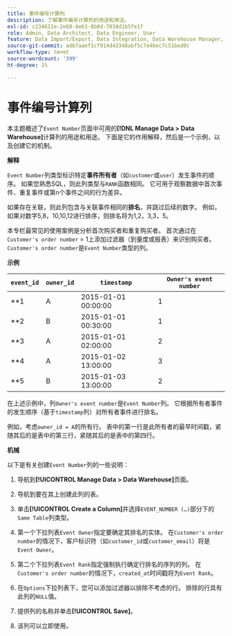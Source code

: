 ```yaml
---
title: 事件编号计算列
description: 了解事件编号计算列的用途和用法。
exl-id: c234621e-2e68-4e63-8b0d-7034d1b5fe1f
role: Admin, Data Architect, Data Engineer, User
feature: Data Import/Export, Data Integration, Data Warehouse Manager, Commerce Tables
source-git-commit: adb7aaef1cf914d43348abf5c7e4bec7c51bed0c
workflow-type: tm+mt
source-wordcount: '399'
ht-degree: 1%

---
```


# 事件编号计算列

本主题概述了`Event Number`页面中可用的&#x200B;**[!DNL Manage Data > Data Warehouse]**&#x200B;计算列的用途和用途。 下面是它的作用解释，然后是一个示例，以及创建它的机制。

**解释**

`Event Number`列类型标识特定&#x200B;**事件所有者**（如`customer`或`user`）发生事件的顺序。 如果您熟悉SQL，则此列类型与`RANK`函数相同。 它可用于观察数据中首次事件、重复事件或第n个事件之间的行为差异。

如果存在关联，则此列包含与关联事件相同的&#x200B;**排名**，并跳过后续的数字。 例如，如果对数字5,8，10,10,12进行排序，则排名将为1,2，3,3，5。

本专栏最常见的使用案例是分析首次购买者和重复购买者。 首次通过在`Customer's order number` = 1上添加过滤器（到量度或报表）来识别购买者。 `Customer's order number`是`Event Number`类型的列。

**示例**

| **`event_id`** | **`owner_id`** | **`timestamp`** | **`Owner's event number`** |
|--- |--- |--- |--- |
| **1 | A | 2015-01-01 00:00:00 | 1 |
| **2 | B | 2015-01-01 00:30:00 | 1 |
| **3 | A | 2015-01-01 02:00:00 | 2 |
| **4 | A | 2015-01-02 13:00:00 | 3 |
| **5 | B | 2015-01-03 13:00:00 | 2 |

在上述示例中，列`Owner's event number`是`Event Number`列。 它根据所有者事件的发生顺序（基于`timestamp`列）对所有者事件进行排名。

例如，考虑`owner_id = A`的所有行。 表中的第一行是此所有者的最早时间戳，紧随其后的是表中的第三行，紧随其后的是表中的第四行。

**机械**

以下是有关创建`Event Number`列的一些说明：

1. 导航到&#x200B;**[!UICONTROL Manage Data > Data Warehouse]**&#x200B;页面。

1. 导航到要在其上创建此列的表。

1. 单击&#x200B;**[!UICONTROL Create a Column]**&#x200B;并选择`EVENT_NUMBER (…)`部分下的`Same Table`列类型。

1. 第一个下拉列表`Event Owner`指定要确定其排名的实体。 在`Customer's order number`的情况下，客户标识符（如`customer_id`或`customer_email`）将是`Event Owner`。

1. 第二个下拉列表`Event Rank`指定强制执行确定行排名的序列的列。 在`Customer's order number`的情况下，`created_at`时间戳将为`Event Rank`。

1. 在`Options`下拉列表下，您可以添加过滤器以排除不考虑的行。 排除的行具有此列的`NULL`值。

1. 提供列的名称并单击&#x200B;**[!UICONTROL Save]**。

1. 该列可以立即使用&#x200B;_。_
